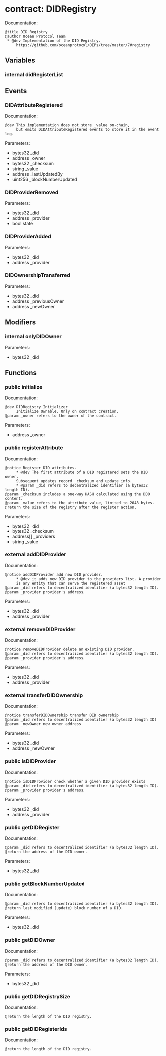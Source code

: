 
# contract: DIDRegistry

Documentation:
```
@title DID Registry
@author Ocean Protocol Team
 * @dev Implementation of the DID Registry.
     https://github.com/oceanprotocol/OEPs/tree/master/7#registry
```

## Variables

### internal didRegisterList

## Events

###  DIDAttributeRegistered

Documentation:

```
@dev This implementation does not store _value on-chain,
     but emits DIDAttributeRegistered events to store it in the event log.
```
Parameters:
* bytes32 _did
* address _owner
* bytes32 _checksum
* string _value
* address _lastUpdatedBy
* uint256 _blockNumberUpdated

###  DIDProviderRemoved
Parameters:
* bytes32 _did
* address _provider
* bool state

###  DIDProviderAdded
Parameters:
* bytes32 _did
* address _provider

###  DIDOwnershipTransferred
Parameters:
* bytes32 _did
* address _previousOwner
* address _newOwner

## Modifiers

### internal onlyDIDOwner
Parameters:
* bytes32 _did

## Functions

### public initialize

Documentation:

```
@dev DIDRegistry Initializer
     Initialize Ownable. Only on contract creation.
@param _owner refers to the owner of the contract.
```
Parameters:
* address _owner

### public registerAttribute

Documentation:

```
@notice Register DID attributes.
     * @dev The first attribute of a DID registered sets the DID owner.
     Subsequent updates record _checksum and update info.
     * @param _did refers to decentralized identifier (a bytes32 length ID).
@param _checksum includes a one-way HASH calculated using the DDO content.
@param _value refers to the attribute value, limited to 2048 bytes.
@return the size of the registry after the register action.
```
Parameters:
* bytes32 _did
* bytes32 _checksum
* address[] _providers
* string _value

### external addDIDProvider

Documentation:

```
@notice addDIDProvider add new DID provider.
     * @dev it adds new DID provider to the providers list. A provider
     is any entity that can serve the registered asset
@param _did refers to decentralized identifier (a bytes32 length ID).
@param _provider provider's address.
```
Parameters:
* bytes32 _did
* address _provider

### external removeDIDProvider

Documentation:

```
@notice removeDIDProvider delete an existing DID provider.
@param _did refers to decentralized identifier (a bytes32 length ID).
@param _provider provider's address.
```
Parameters:
* bytes32 _did
* address _provider

### external transferDIDOwnership

Documentation:

```
@notice transferDIDOwnership transfer DID ownership
@param _did refers to decentralized identifier (a bytes32 length ID)
@param _newOwner new owner address
```
Parameters:
* bytes32 _did
* address _newOwner

### public isDIDProvider

Documentation:

```
@notice isDIDProvider check whether a given DID provider exists
@param _did refers to decentralized identifier (a bytes32 length ID).
@param _provider provider's address.
```
Parameters:
* bytes32 _did
* address _provider

### public getDIDRegister

Documentation:

```
@param _did refers to decentralized identifier (a bytes32 length ID).
@return the address of the DID owner.
```
Parameters:
* bytes32 _did

### public getBlockNumberUpdated

Documentation:

```
@param _did refers to decentralized identifier (a bytes32 length ID).
@return last modified (update) block number of a DID.
```
Parameters:
* bytes32 _did

### public getDIDOwner

Documentation:

```
@param _did refers to decentralized identifier (a bytes32 length ID).
@return the address of the DID owner.
```
Parameters:
* bytes32 _did

### public getDIDRegistrySize

Documentation:

```
@return the length of the DID registry.
```

### public getDIDRegisterIds

Documentation:

```
@return the length of the DID registry.
```
